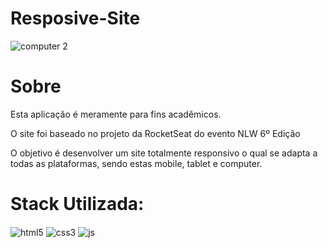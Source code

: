 # Resposive-Site

![computer 2](https://user-images.githubusercontent.com/95001642/157554504-2c09c194-1351-4551-baae-8a65fec8ef2c.gif)
<h1>Sobre</h1>
<p>Esta aplicação é meramente para fins acadêmicos.</p>
<p>O site foi baseado no projeto da RocketSeat do evento NLW 6º Edição</p> 
<p>O objetivo é desenvolver um site totalmente responsivo o qual se adapta a todas as plataformas, sendo estas mobile, tablet e computer.</p>

<h1>Stack Utilizada:</h1>
<div style='display: inline_block'>
  <img align='center' alt='html5' src='https://img.shields.io/badge/HTML5-E34F26?style=for-the-badge&logo=html5&logoColor=white' />
  <img align='center' alt='css3' src='https://img.shields.io/badge/CSS3-1572B6?style=for-the-badge&logo=css3&logoColor=white' />
  <img align='center' alt='js' src='https://img.shields.io/badge/JavaScript-F7DF1E?style=for-the-badge&logo=javascript&logoColor=black' />
</div>

